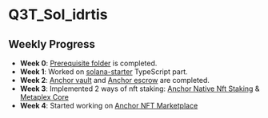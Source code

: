 # Q3T_Sol_idrtis


## Weekly Progress
- **Week 0**: [Prerequisite folder](./prerequisite) is completed.
- **Week 1**: Worked on [solana-starter](./solana-starter) TypeScript part.
- **Week 2**: [Anchor vault](./anchor_vault) and [Anchor escrow](./anchor_escrow) are completed.
- **Week 3**: Implemented 2 ways of nft staking: [Anchor Native Nft Staking](./anchor_nft_stake) & [Metaplex Core](./metaplex_core_nft-staking)
- **Week 4**: Started working on [Anchor NFT Marketplace](./anchor_escrow)